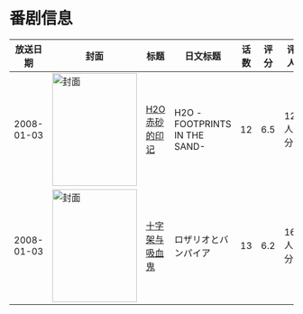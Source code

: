 # 番剧信息

|放送日期|封面|标题|日文标题|话数|评分|评分人数|
|---|---|---|---|---|---|---|
|2008-01-03|<img src="https://lain.bgm.tv/pic/cover/c/b6/ed/810_oBpOO.jpg" alt="封面" style="width:150px;height:200px;object-fit:cover;">|[H2O 赤砂的印记](https://bangumi.tv/subject/810)|H2O -FOOTPRINTS IN THE SAND-|12|6.5|1267人评分|
|2008-01-03|<img src="https://lain.bgm.tv/pic/cover/c/0b/f7/2474_dsDsz.jpg" alt="封面" style="width:150px;height:200px;object-fit:cover;">|[十字架与吸血鬼](https://bangumi.tv/subject/2474)|ロザリオとバンパイア|13|6.2|1637人评分|
